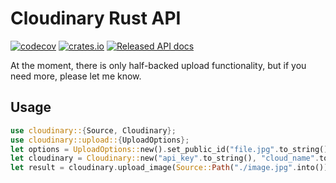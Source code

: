 # Cloudinary Rust API

[![codecov](https://codecov.io/gh/Lurk/cloudinary_rs/branch/main/graph/badge.svg?token=K8H5DLTSX4)](https://codecov.io/gh/Lurk/cloudinary_rs)
[![crates.io](https://img.shields.io/crates/v/cloudinary.svg)](https://crates.io/crates/cloudinary)
[![Released API docs](https://docs.rs/cloudinary/badge.svg)](https://docs.rs/cloudinary)

At the moment, there is only half-backed upload functionality, but if you need more, please let me know.

## Usage

```rust
use cloudinary::{Source, Cloudinary};
use cloudinary::upload::{UploadOptions};
let options = UploadOptions::new().set_public_id("file.jpg".to_string());
let cloudinary = Cloudinary::new("api_key".to_string(), "cloud_name".to_string(), "api_secret".to_string() );
let result = cloudinary.upload_image(Source::Path("./image.jpg".into()), &options);
```
